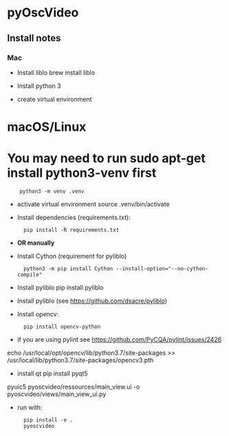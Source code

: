 # pyOscVideo

## Install notes

### Mac
* Install liblo
        brew install liblo

* Install python 3

* create virtual environment

# macOS/Linux
# You may need to run sudo apt-get install python3-venv first
        python3 -m venv .venv

* activate virtual environment
        source .venv/bin/activate

* Install dependencies (requirements.txt): 

        pip install -R requirements.txt 

* **OR manually**

* Install Cython (requirement for pyliblo)

        python3 -m pip install Cython --install-option="--no-cython-compile"

* Install pyliblo
        pip install pyliblo

* Install pyliblo (see https://github.com/dsacre/pyliblo)

* Install opencv:

        pip install opencv-python

* if you are using pylint see https://github.com/PyCQA/pylint/issues/2426

echo /usr/local/opt/opencv/lib/python3.7/site-packages >> /usr/local/lib/python3.7/site-packages/opencv3.pth

* install qt
        pip install pyqt5


pyuic5 pyoscvideo/ressources/main_view.ui -o pyoscvideo/views/main_view_ui.py


* run with:

        pip install -e .
        pyoscvideo



